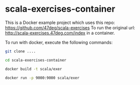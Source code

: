 # scala-exercises-container

This is a Docker example project which uses this repo: https://github.com/47deg/scala-exercises
To run the original url: http://scala-exercises.47deg.com/index in a container.

To run with docker, execute the following commands:

```bash
git clone ....
```

```bash
cd scala-exercises-container
```

```bash
docker build -t scala/exer
```

```bash
docker run -p 9000:9000 scala/exer
```
